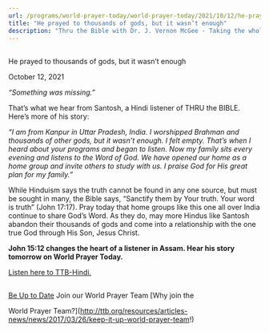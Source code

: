 ```yaml
---
url: /programs/world-prayer-today/world-prayer-today/2021/10/12/he-prayed-to-thousands-of-gods-but-it-wasn-t-enough
title: "He prayed to thousands of gods, but it wasn’t enough"
description: "Thru the Bible with Dr. J. Vernon McGee - Taking the whole Word to the whole world"
---
```







## 
 He prayed to thousands of gods, but it wasn’t enough


October 12, 2021




*“Something was missing.”*

That’s what we hear from Santosh, a Hindi listener of THRU the BIBLE. Here’s more of his story:

*“I am from Kanpur in Uttar Pradesh, India. I worshipped Brahman and thousands of other gods, but it wasn’t enough. I felt empty. That’s when I heard about your programs and began to listen. Now my family sits every evening and listens to the Word of God. We have opened our home as a home group and invite others to study with us. I praise God for His great plan for my family.”*

While Hinduism says the truth cannot be found in any one source, but must be sought in many, the Bible says, “Sanctify them by Your truth. Your word is truth” (John 17:17). Pray today that home groups like this one all over India continue to share God’s Word. As they do, may more Hindus like Santosh abandon their thousands of gods and come into a relationship with the one true God through His Son, Jesus Christ.

**John 15:12 changes the heart of a listener in Assam. Hear his story tomorrow on World Prayer Today.**

[Listen here to TTB-Hindi.](https://ttb.twr.org/home/day,0337/language,HIN)







## 




[Be Up to Date](http://feeds.feedburner.com/WorldPrayerToday "World Prayer Today RSS Feed")
Join our World Prayer Team
[Why join the  

World Prayer Team?](http://ttb.org/resources/articles-news/news/2017/03/26/keep-it-up-world-prayer-team!)




